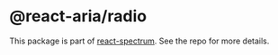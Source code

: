 # @react-aria/radio

This package is part of [react-spectrum](https://github.com/watheia/rsp-kit). See the repo for more details.
